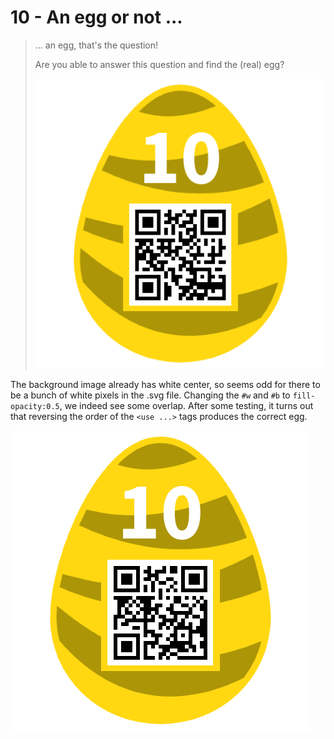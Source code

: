 # 10 - An egg or not ...

> ... an egg, that's the question!
> 
> Are you able to answer this question and find the (real) egg?
> 
> ![egg_orig](aneggornot_orig.png)

The background image already has white center, so seems odd for
there to be a bunch of white pixels in the .svg file. Changing the 
`#w` and `#b` to `fill-opacity:0.5`, we indeed see some overlap. 
After some testing, it turns out that reversing the order of the
`<use ...>` tags produces the correct egg.

![egg](aneggornot_reversed.png)
